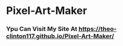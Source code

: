 ﻿# Pixel-Art-Maker
 ### Ypu Can Visit My Site At https://theo-clinton117.github.io/Pixel-Art-Maker/
